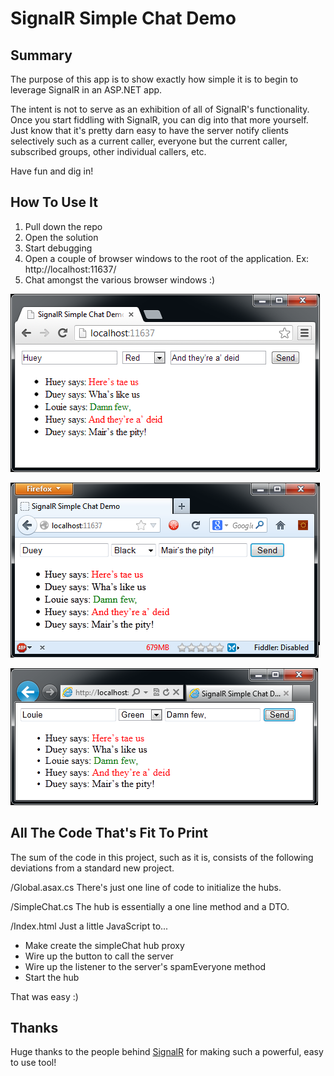 SignalR Simple Chat Demo
========================

Summary
-------

The purpose of this app is to show exactly how simple it is to begin to leverage SignalR in an ASP.NET app.

The intent is not to serve as an exhibition of all of SignalR's functionality. Once you start fiddling with SignalR, you can dig into that more yourself. Just know that it's pretty darn easy to have the server notify clients selectively such as a current caller, everyone but the current caller, subscribed groups, other individual callers, etc.

Have fun and dig in!

How To Use It
-------------

1.  Pull down the repo
2.  Open the solution
3.  Start debugging
4.  Open a couple of browser windows to the root of the application. Ex: http://localhost:11637/
5.  Chat amongst the various browser windows :)


![Chrome](/Images/Chrome.png)

![Firefox](/Images/Firefox.png)

![IE](/Images/IE.png)



All The Code That's Fit To Print
--------------------------------

The sum of the code in this project, such as it is, consists of the following deviations from a standard new project.

/Global.asax.cs
There's just one line of code to initialize the hubs.

/SimpleChat.cs
The hub is essentially a one line method and a DTO.

/Index.html
Just a little JavaScript to...
*    Make create the simpleChat hub proxy
*    Wire up the button to call the server
*    Wire up the listener to the server's spamEveryone method
*    Start the hub

That was easy :)

Thanks
------

Huge thanks to the people behind [SignalR](https://github.com/SignalR/SignalR) for making such a powerful, easy to use tool!